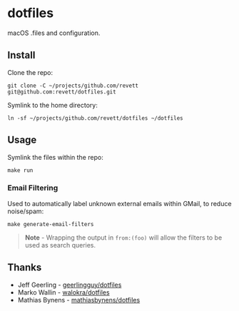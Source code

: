 # dotfiles

macOS .files and configuration.

## Install

Clone the repo:

```
git clone -C ~/projects/github.com/revett git@github.com:revett/dotfiles.git
```

Symlink to the home directory:

```
ln -sf ~/projects/github.com/revett/dotfiles ~/dotfiles
```

## Usage

Symlink the files within the repo:

```
make run
```

### Email Filtering

Used to automatically label unknown external emails within GMail, to reduce
noise/spam:

```
make generate-email-filters
```

> **Note** - Wrapping the output in `from:(foo)` will allow the filters to be
> used as search queries.

## Thanks

- Jeff Geerling - [geerlingguy/dotfiles](https://github.com/geerlingguy/dotfiles)
- Marko Wallin - [walokra/dotfiles](https://github.com/walokra/dotfiles)
- Mathias Bynens - [mathiasbynens/dotfiles](https://github.com/mathiasbynens/dotfiles)
